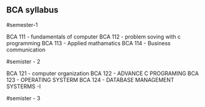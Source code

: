 ## BCA syllabus 
#semester-1
<p>
  BCA 111 - fundamentals of computer
  BCA 112 - problem soving with c programming
  BCA 113 - Applied mathamatics
  BCA 114 - Business communication
</p>
#semister - 2
<p>
  BCA 121 - computer organization
  BCA 122 - ADVANCE C PROGRAMING
  BCA 123 - OPERATING SYSTERM
  BCA 124 - DATABASE MANAGEMENT SYSTERMS -I
</p>
#semister - 3
<P>
  
</P>

